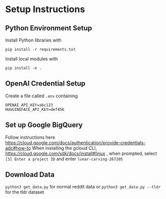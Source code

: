# Setup Instructions

## Python Environment Setup
Install Python libraries with

```
pip install -r requirements.txt
```

Install local modules with 
```
pip install -e .
```

## OpenAI Credential Setup
Create a file called `.env` containing

```
OPENAI_API_KEY=abc123
HUGGINGFACE_API_KEY=def456
```
## Set up Google BigQuery
Follow instructions here https://cloud.google.com/docs/authentication/provide-credentials-adc#how-to
When installing the gcloud CLI, https://cloud.google.com/sdk/docs/install#linux , when prompted, select `[3] Enter a project ID` and enter `lunar-carving-267205` 

## Download Data
`python3 get_data.py` for normal reddit data or `python3 get_data.py --tldr` for the tldr dataset